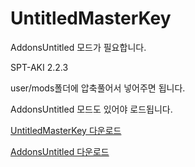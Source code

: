 [Mod]: https://github.com/Untitled0828/Untitled0828/raw/main/Mods/UntitledMasterKey/UntitledMasterKey.7z "파일 다운로드"
[AddonsUntitled]: https://github.com/Untitled0828/Untitled0828/raw/main/Mods/AddonsUntitled/AddonsUntitled.7z "AddonsUntitled 다운로드"

# UntitledMasterKey

AddonsUntitled 모드가 필요합니다.

SPT-AKI 2.2.3

user/mods폴더에 압축풀어서 넣어주면 됩니다.

AddonsUntitled 모드도 있어야 로드됩니다.

[UntitledMasterKey 다운로드][Mod]

[AddonsUntitled 다운로드][AddonsUntitled]
